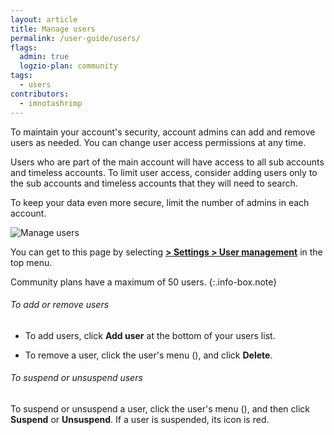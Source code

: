 ```yaml
---
layout: article
title: Manage users
permalink: /user-guide/users/
flags:
  admin: true
  logzio-plan: community
tags:
  - users
contributors:
  - imnotashrimp
---
```


To maintain your account's security, account admins can add and remove users as needed. You can change user access permissions at any time.

Users who are part of the main account will have access to all sub accounts and timeless accounts. To limit user access, consider adding users only to the sub accounts and timeless accounts that they will need to search.

To keep your data even more secure, limit the number of admins in each account.

![Manage users]({{site.baseurl}}/images/access-and-authentication/access-and-authentication--manage-users.png)

You can get to this page by selecting [**<i class="li li-gear"></i> > Settings > User management**](https://app.logz.io/#/dashboard/settings/manage-users) in the top menu.

  Community plans have a maximum of 50 users.
  {:.info-box.note}

###### To add or remove users

* To add users, click **Add user** at the bottom of your users list.

* To remove a user, click the user's menu (<i class="fas fa-bars"></i>), and click **Delete**.

###### To suspend or unsuspend users

To suspend or unsuspend a user, click the user's menu (<i class="fas fa-bars"></i>), and then click **Suspend** or **Unsuspend**. If a user is suspended, its icon is red.